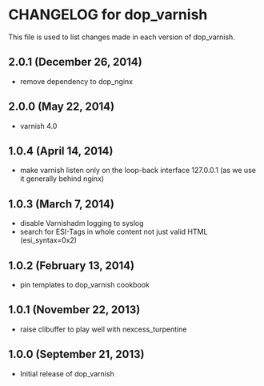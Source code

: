 # CHANGELOG for dop_varnish

This file is used to list changes made in each version of dop_varnish.

## 2.0.1  (December 26, 2014)

* remove dependency to dop_nginx

## 2.0.0  (May 22, 2014)

* varnish 4.0

## 1.0.4  (April 14, 2014)

* make varnish listen only on the loop-back interface 127.0.0.1 (as we use it generally behind nginx)

## 1.0.3  (March 7, 2014)

* disable Varnishadm logging to syslog
* search for ESI-Tags in whole content not just valid HTML (esi_syntax=0x2)

## 1.0.2  (February 13, 2014)

* pin templates to dop_varnish cookbook

## 1.0.1  (November 22, 2013)

* raise clibuffer to play well with nexcess_turpentine

## 1.0.0  (September 21, 2013)

* Initial release of dop_varnish